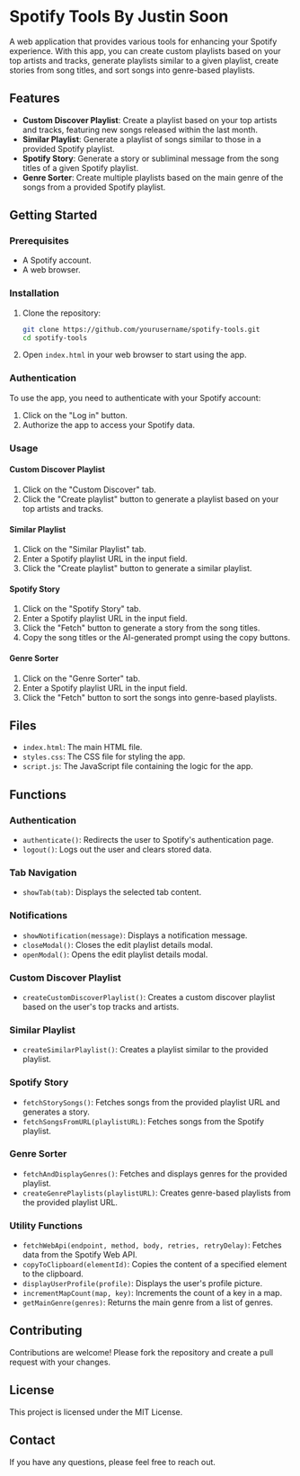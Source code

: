 # Spotify Tools By Justin Soon

A web application that provides various tools for enhancing your Spotify experience. With this app, you can create custom playlists based on your top artists and tracks, generate playlists similar to a given playlist, create stories from song titles, and sort songs into genre-based playlists.

## Features

- **Custom Discover Playlist**: Create a playlist based on your top artists and tracks, featuring new songs released within the last month.
- **Similar Playlist**: Generate a playlist of songs similar to those in a provided Spotify playlist.
- **Spotify Story**: Generate a story or subliminal message from the song titles of a given Spotify playlist.
- **Genre Sorter**: Create multiple playlists based on the main genre of the songs from a provided Spotify playlist.

## Getting Started

### Prerequisites

- A Spotify account.
- A web browser.

### Installation

1. Clone the repository:

    ```bash
    git clone https://github.com/yourusername/spotify-tools.git
    cd spotify-tools
    ```

2. Open `index.html` in your web browser to start using the app.

### Authentication

To use the app, you need to authenticate with your Spotify account:

1. Click on the "Log in" button.
2. Authorize the app to access your Spotify data.

### Usage

#### Custom Discover Playlist

1. Click on the "Custom Discover" tab.
2. Click the "Create playlist" button to generate a playlist based on your top artists and tracks.

#### Similar Playlist

1. Click on the "Similar Playlist" tab.
2. Enter a Spotify playlist URL in the input field.
3. Click the "Create playlist" button to generate a similar playlist.

#### Spotify Story

1. Click on the "Spotify Story" tab.
2. Enter a Spotify playlist URL in the input field.
3. Click the "Fetch" button to generate a story from the song titles.
4. Copy the song titles or the AI-generated prompt using the copy buttons.

#### Genre Sorter

1. Click on the "Genre Sorter" tab.
2. Enter a Spotify playlist URL in the input field.
3. Click the "Fetch" button to sort the songs into genre-based playlists.

## Files

- `index.html`: The main HTML file.
- `styles.css`: The CSS file for styling the app.
- `script.js`: The JavaScript file containing the logic for the app.

## Functions

### Authentication

- `authenticate()`: Redirects the user to Spotify's authentication page.
- `logout()`: Logs out the user and clears stored data.

### Tab Navigation

- `showTab(tab)`: Displays the selected tab content.

### Notifications

- `showNotification(message)`: Displays a notification message.
- `closeModal()`: Closes the edit playlist details modal.
- `openModal()`: Opens the edit playlist details modal.

### Custom Discover Playlist

- `createCustomDiscoverPlaylist()`: Creates a custom discover playlist based on the user's top tracks and artists.

### Similar Playlist

- `createSimilarPlaylist()`: Creates a playlist similar to the provided playlist.

### Spotify Story

- `fetchStorySongs()`: Fetches songs from the provided playlist URL and generates a story.
- `fetchSongsFromURL(playlistURL)`: Fetches songs from the Spotify playlist.

### Genre Sorter

- `fetchAndDisplayGenres()`: Fetches and displays genres for the provided playlist.
- `createGenrePlaylists(playlistURL)`: Creates genre-based playlists from the provided playlist URL.

### Utility Functions

- `fetchWebApi(endpoint, method, body, retries, retryDelay)`: Fetches data from the Spotify Web API.
- `copyToClipboard(elementId)`: Copies the content of a specified element to the clipboard.
- `displayUserProfile(profile)`: Displays the user's profile picture.
- `incrementMapCount(map, key)`: Increments the count of a key in a map.
- `getMainGenre(genres)`: Returns the main genre from a list of genres.

## Contributing

Contributions are welcome! Please fork the repository and create a pull request with your changes.

## License

This project is licensed under the MIT License. 

## Contact

If you have any questions, please feel free to reach out.
